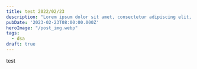 ```yaml
---
title: test 2022/02/23
description: "Lorem ipsum dolor sit amet, consectetur adipiscing elit, sed do eiusmod tempor incididunt ut labore et dolore magna aliqua."
pubDate: '2023-02-23T08:00:00.000Z'
heroImage: "/post_img.webp"
tags:
  - dsa
draft: true
---
```


test
